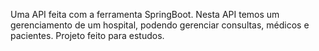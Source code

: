 Uma API feita com a ferramenta SpringBoot. Nesta API temos um gerenciamento de um hospital, podendo gerenciar consultas, médicos e pacientes. Projeto feito para estudos.
